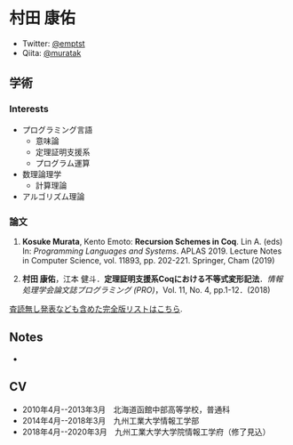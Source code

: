 
# 村田 康佑

- Twitter: [@emptst](https://twitter.com/emptst)
- Qiita:   [@muratak](https://qiita.com/muratak)

## 学術

### Interests

- プログラミング言語
  + 意味論
  + 定理証明支援系
  + プログラム運算
- 数理論理学
  + 計算理論
- アルゴリズム理論

### 論文

1. **Kosuke Murata**, Kento Emoto: **Recursion Schemes in Coq**. Lin A. (eds) In: *Programming Languages and Systems*. APLAS 2019. Lecture Notes in Computer Science, vol. 11893, pp. 202-221. Springer, Cham (2019)

2. **村田 康佑**，江本 健斗．**定理証明支援系Coqにおける不等式変形記法**．*情報処理学会論文誌プログラミング (PRO)*，Vol. 11, No. 4, pp.1-12．(2018)

[査読無し発表なども含めた完全版リストはこちら](./pblist.md).


## Notes

- 

## CV

- 2010年4月--2013年3月　北海道函館中部高等学校，普通科
- 2014年4月--2018年3月　九州工業大学情報工学部
- 2018年4月--2020年3月　九州工業大学大学院情報工学府（修了見込）